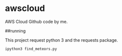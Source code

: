 # awscloud
AWS Cloud Github code by me.


##running

This project request python 3 and the requests package.

`ipython3 find_meteors.py`
